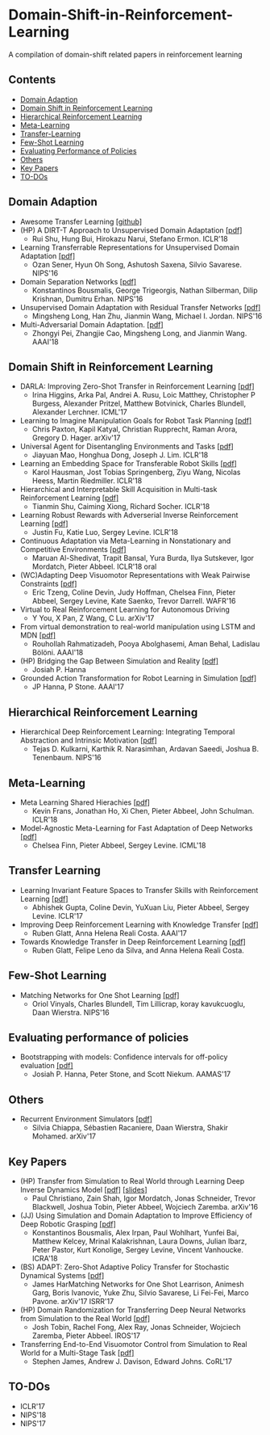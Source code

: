 # Domain-Shift-in-Reinforcement-Learning 
A compilation of domain-shift related papers in reinforcement learning

## Contents
- [Domain Adaption](#domain-adaption)
- [Domain Shift in Reinforcement Learning](#domain-shift-in-reinforcement-learning)
- [Hierarchical Reinforcement Learning](#hierarchical-reinforcement-learning)
- [Meta-Learning](#meta-learning)
- [Transfer-Learning](#transfer-learning)
- [Few-Shot Learning](#few-shot-learning)
- [Evaluating Performance of Policies](#evaluating-performance-of-policies)
- [Others](#others)
- [Key Papers](#key-papers)
- [TO-DOs](#to-dos)

## Domain Adaption
- Awesome Transfer Learning [[github]](https://github.com/artix41/awesome-transfer-learning)
- (HP) A DIRT-T Approach to Unsupervised Domain Adaptation [[pdf]](https://openreview.net/forum?id=H1q-TM-AW&noteId=H1q-TM-AW)
  - Rui Shu, Hung Bui, Hirokazu Narui, Stefano Ermon. ICLR'18
- Learning Transferrable Representations for Unsupervised Domain Adaptation [[pdf]](https://papers.nips.cc/paper/6360-learning-transferrable-representations-for-unsupervised-domain-adaptation)
  - Ozan Sener, Hyun Oh Song, Ashutosh Saxena, Silvio Savarese. NIPS'16
- Domain Separation Networks [[pdf]](https://arxiv.org/abs/1608.06019)
  - Konstantinos Bousmalis, George Trigeorgis, Nathan Silberman, Dilip Krishnan, Dumitru Erhan. NIPS'16
- Unsupervised Domain Adaptation with Residual Transfer Networks [[pdf]](https://arxiv.org/abs/1602.04433)
  - Mingsheng Long, Han Zhu, Jianmin Wang, Michael I. Jordan. NIPS'16
- Multi-Adversarial Domain Adaptation. [[pdf]](http://ise.thss.tsinghua.edu.cn/~mlong/doc/multi-adversarial-domain-adaptation-aaai18.pdf) 
   - Zhongyi Pei, Zhangjie Cao, Mingsheng Long, and Jianmin Wang. AAAI'18
  

## Domain Shift in Reinforcement Learning
- DARLA: Improving Zero-Shot Transfer in Reinforcement Learning [[pdf]](https://arxiv.org/abs/1707.08475)
  - Irina Higgins, Arka Pal, Andrei A. Rusu, Loic Matthey, Christopher P Burgess, Alexander Pritzel, Matthew Botvinick, Charles Blundell, Alexander Lerchner. ICML'17
- Learning to Imagine Manipulation Goals for Robot Task Planning [[pdf]](https://arxiv.org/abs/1711.02783)
  - Chris Paxton, Kapil Katyal, Christian Rupprecht, Raman Arora, Gregory D. Hager. arXiv'17
- Universal Agent for Disentangling Environments and Tasks [[pdf]](https://openreview.net/forum?id=B1mvVm-C-)
  - Jiayuan Mao, Honghua Dong, Joseph J. Lim. ICLR'18
- Learning an Embedding Space for Transferable Robot Skills [[pdf]](https://openreview.net/forum?id=rk07ZXZRb)
  - Karol Hausman, Jost Tobias Springenberg, Ziyu Wang, Nicolas Heess, Martin Riedmiller. ICLR'18
- Hierarchical and Interpretable Skill Acquisition in Multi-task Reinforcement Learning [[pdf]](https://openreview.net/forum?id=SJJQVZW0b)
  - Tianmin Shu, Caiming Xiong, Richard Socher. ICLR'18
- Learning Robust Rewards with Adverserial Inverse Reinforcement Learning [[pdf]](https://openreview.net/forum?id=rkHywl-A-)
  - Justin Fu, Katie Luo, Sergey Levine. ICLR'18
- Continuous Adaptation via Meta-Learning in Nonstationary and Competitive Environments [[pdf]](https://openreview.net/forum?id=Sk2u1g-0-)
  - Maruan Al-Shedivat, Trapit Bansal, Yura Burda, Ilya Sutskever, Igor Mordatch, Pieter Abbeel. ICLR'18 oral
- (WC)Adapting Deep Visuomotor Representations with Weak Pairwise Constraints [[pdf]](https://arxiv.org/abs/1511.07111)
  - Eric Tzeng, Coline Devin, Judy Hoffman, Chelsea Finn, Pieter Abbeel, Sergey Levine, Kate Saenko, Trevor Darrell. WAFR'16
- Virtual to Real Reinforcement Learning for Autonomous Driving
  - Y You, X Pan, Z Wang, C Lu. arXiv'17
- From virtual demonstration to real-world manipulation using LSTM and MDN [[pdf]](https://arxiv.org/abs/1603.03833)
  - Rouhollah Rahmatizadeh, Pooya Abolghasemi, Aman Behal, Ladislau Bölöni. AAAI'18
- (HP) Bridging the Gap Between Simulation and Reality [[pdf]](http://www.ifaamas.org/Proceedings/aamas2017/pdfs/p1834.pdf)
  - Josiah P. Hanna
- Grounded Action Transformation for Robot Learning in Simulation [[pdf]](http://www.aaai.org/ocs/index.php/AAAI/AAAI17/paper/download/14993/14107)
  - JP Hanna, P Stone. AAAI'17
  
## Hierarchical Reinforcement Learning
- Hierarchical Deep Reinforcement Learning: Integrating Temporal Abstraction and Intrinsic Motivation [[pdf]](https://arxiv.org/abs/1604.06057)
  - Tejas D. Kulkarni, Karthik R. Narasimhan, Ardavan Saeedi, Joshua B. Tenenbaum. NIPS'16
  
## Meta-Learning
- Meta Learning Shared Hierachies [[pdf]](https://openreview.net/forum?id=SyX0IeWAW)
  - Kevin Frans, Jonathan Ho, Xi Chen, Pieter Abbeel, John Schulman. ICLR'18
- Model-Agnostic Meta-Learning for Fast Adaptation of Deep Networks [[pdf]](http://arxiv.org/abs/1703.03400)
  - Chelsea Finn, Pieter Abbeel, Sergey Levine. ICML'18
  
## Transfer Learning
- Learning Invariant Feature Spaces to Transfer Skills with Reinforcement Learning [[pdf]](https://arxiv.org/abs/1703.02949)
  - Abhishek Gupta, Coline Devin, YuXuan Liu, Pieter Abbeel, Sergey Levine. ICLR'17
- Improving Deep Reinforcement Learning with Knowledge Transfer [[pdf]](https://aaai.org/ocs/index.php/AAAI/AAAI17/paper/view/14787)
  - Ruben Glatt, Anna Helena Reali Costa. AAAI'17
- Towards Knowledge Transfer in Deep Reinforcement Learning [[pdf]](http://ieeexplore.ieee.org/document/7839568/)
  - Ruben Glatt, Felipe Leno da Silva, and Anna Helena Reali Costa. 
  
## Few-Shot Learning
- Matching Networks for One Shot Learning [[pdf]](https://arxiv.org/abs/1606.04080)
  - Oriol Vinyals, Charles Blundell, Tim Lillicrap, koray kavukcuoglu, Daan Wierstra. NIPS'16

## Evaluating performance of policies
- Bootstrapping with models: Confidence intervals for off-policy evaluation [[pdf]](http://delivery.acm.org/10.1145/3100000/3091205/p538-hanna.pdf?ip=140.113.194.48&id=3091205&acc=ACTIVE%20SERVICE&key=AF37130DAFA4998B%2E7DDA227B4DBFAC43%2E4D4702B0C3E38B35%2E4D4702B0C3E38B35&__acm__=1520396005_74ef752694d46f6b30d4f9ba8d52b904)
  - Josiah P. Hanna, Peter Stone, and Scott Niekum. AAMAS'17

## Others
- Recurrent Environment Simulators [[pdf]](https://arxiv.org/abs/1704.02254)
  - Silvia Chiappa, Sébastien Racaniere, Daan Wierstra, Shakir Mohamed. arXiv'17
  
## Key Papers
- (HP) Transfer from Simulation to Real World through Learning Deep Inverse Dynamics Model [[pdf]](https://arxiv.org/abs/1610.03518) [[slides]](https://www.cs.toronto.edu/~duvenaud/courses/csc2541/slides/deeprl-inverse.pdf)
  - Paul Christiano, Zain Shah, Igor Mordatch, Jonas Schneider, Trevor Blackwell, Joshua Tobin, Pieter Abbeel, Wojciech Zaremba. arXiv'16
- (JJ) Using Simulation and Domain Adaptation to Improve Efficiency of Deep Robotic Grasping [[pdf]](https://arxiv.org/abs/1709.07857)
  - Konstantinos Bousmalis, Alex Irpan, Paul Wohlhart, Yunfei Bai, Matthew Kelcey, Mrinal Kalakrishnan, Laura Downs, Julian Ibarz, Peter Pastor, Kurt Konolige, Sergey Levine, Vincent Vanhoucke. ICRA'18
- (BS) ADAPT: Zero-Shot Adaptive Policy Transfer for Stochastic Dynamical Systems [[pdf]](https://arxiv.org/abs/1707.04674)
  - James HarMatching Networks for One Shot Learrison, Animesh Garg, Boris Ivanovic, Yuke Zhu, Silvio Savarese, Li Fei-Fei, Marco Pavone. arXiv'17  ISRR'17
- (HP) Domain Randomization for Transferring Deep Neural Networks from Simulation to the Real World [[pdf]](https://arxiv.org/abs/1703.06907)
  - Josh Tobin, Rachel Fong, Alex Ray, Jonas Schneider, Wojciech Zaremba, Pieter Abbeel. IROS'17
- Transferring End-to-End Visuomotor Control from Simulation to Real World for a Multi-Stage Task [[pdf]](https://arxiv.org/abs/1707.02267)
  - Stephen James, Andrew J. Davison, Edward Johns. CoRL'17
  
## TO-DOs
- ICLR'17
- NIPS'18
- NIPS'17
